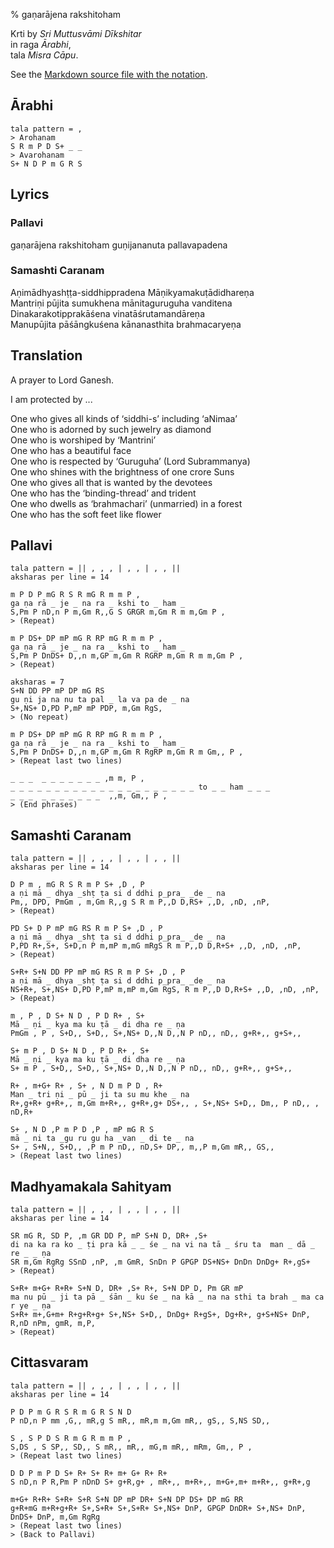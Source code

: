 % gaṇarājena rakshitoham

<script src="http://sriku.org/lib/carnot/carnot.min.js"></script>

<!-- 

Process using 

    pandoc --from=markdown --to=html5 --standalone ganarajena.md -o ganarajena.html

-->

Krti by *Sri Muttusvāmi Dīkshitar*  
in raga *Ārabhi*,  
tala *Misra Cāpu*.

See the [Markdown source file with the notation](ganarajena2.md).

<pre class="carnot_style" hidden>
notation font size = 12
notation small font size = 10
stretch = 1.1
stretch space = 0.6
</pre>

## Ārabhi

    tala pattern = ,
    > Arohanam
    S R m P D S+ _ _
    > Avarohanam
    S+ N D P m G R S

## Lyrics

### Pallavi

gaṇarājena rakshitoham guṇijananuta pallavapadena

### Samashti Caranam

Aṇimādhyashṭṭa-siddhippradena Māṇikyamakuṭādidhareṇa  
Mantriṇi pūjita sumukhena mānitaguruguha vanditena  
Dinakarakotipprakāśena vinatāśrutamandāreṇa  
Manupūjita pāśāngkuśena kānanasthita brahmacaryeṇa  

## Translation

A prayer to Lord Ganesh.

I am protected by ...

One who gives all kinds of ‘siddhi-s’ including ‘aNimaa’  
One who is adorned by such jewelry as diamond  
One who is worshiped by ‘Mantrini’  
One who has a beautiful face  
One who is respected by ‘Guruguha’ (Lord Subrammanya)  
One who shines with the brightness of one crore Suns  
One who gives all that is wanted by the devotees  
One who has the ‘binding-thread’ and trident   
One who dwells as ‘brahmachari’ (unmarried) in a forest  
One who has the soft feet like flower  


## Pallavi

    tala pattern = || , , , | , , | , , ||
    aksharas per line = 14

    m P D P mG R S R mG R m m P ,
    ga ṇa rā _ je _ na ra _ kshi to _ ham _
    S,Pm P nD,n P m,Gm R,,G S GRGR m,Gm R m m,Gm P ,
    > (Repeat)

    m P DS+ DP mP mG R RP mG R m m P ,
    ga ṇa rā _ je _ na ra _ kshi to _ ham _
    S,Pm P DnDS+ D,,n m,GP m,Gm R RGRP m,Gm R m m,Gm P ,
    > (Repeat)

    aksharas = 7
    S+N DD PP mP DP mG RS
    gu ṇi ja na nu ta pal _ la va pa de _ na
    S+,NS+ D,PD P,mP mP PDP, m,Gm RgS,
    > (No repeat)

    m P DS+ DP mP mG R RP mG R m m P ,
    ga ṇa rā _ je _ na ra _ kshi to _ ham _
    S,Pm P DnDS+ D,,n m,GP m,Gm R RgRP m,Gm R m Gm,, P ,
    > (Repeat last two lines)

    _ _ _  _ _ _ _ _ _ _ ,m m, P ,
    _ _ _ _ _ _ _ _ _ _ _ _ _ _ _ _ _ _ _ _ _ to _ _ ham _ _ _
    _ _ _  _ _ _ _ _ _ _  ,,m, Gm,, P ,
    > (End phrases)

## Samashti Caranam

    tala pattern = || , , , | , , | , , ||
    aksharas per line = 14

    D P m , mG R S R m P S+ ,D , P
    a ṇi mā _ dhya _shṭ ṭa si d ddhi p_pra_ _de _ na
    Pm,, DPD, PmGm , m,Gm R,,g S R m P,,D D,RS+ ,,D, ,nD, ,nP,
    > (Repeat)

    PD S+ D P mP mG RS R m P S+ ,D , P
    a ṇi mā _ dhya _shṭ ṭa si d ddhi p_pra_ _de _ na
    P,PD R+,S+, S+D,n P m,mP m,mG mRgS R m P,,D D,R+S+ ,,D, ,nD, ,nP,
    > (Repeat)

    S+R+ S+N DD PP mP mG RS R m P S+ ,D , P
    a ṇi mā _ dhya _shṭ ṭa si d ddhi p_pra_ _de _ na
    NS+R+, S+,NS+ D,PD P,mP m,mP m,Gm RgS, R m P,,D D,R+S+ ,,D, ,nD, ,nP,
    > (Repeat)

    m , P , D S+ N D , P D R+ , S+
    Mā _ ṇi _ kya ma ku ṭā _ di dha re _ ṇa
    PmGm , P , S+D,, S+D,, S+,NS+ D,,N D,,N P nD,, nD,, g+R+,, g+S+,,

    S+ m P , D S+ N D , P D R+ , S+
    Mā _ ṇi _ kya ma ku ṭā _ di dha re _ ṇa
    S+ m P , S+D,, S+D,, S+,NS+ D,,N D,,N P nD,, nD,, g+R+,, g+S+,,

    R+ , m+G+ R+ , S+ , N D m P D , R+
    Man _ tri ṇi _ pū _ ji ta su mu khe _ na
    R+,g+R+ g+R+,, m,Gm m+R+,, g+R+,g+ DS+,, , S+,NS+ S+D,, Dm,, P nD,, , nD,R+

    S+ , N D ,P m P D ,P , mP mG R S
    mā _ ni ta _gu ru gu ha _van _ di te _ na
    S+ , S+N,, S+D,, ,P m P nD,, nD,S+ DP,, m,,P m,Gm mR,, GS,,
    > (Repeat last two lines)

## Madhyamakala Sahityam

    tala pattern = || , , , | , , | , , ||
    aksharas per line = 14

    SR mG R, SD P, ,m GR DD P, mP S+N D, DR+ ,S+
    di na ka ra ko _ ṭi pra kā _ _ śe _ na vi na tā _ śru ta  man _ dā _ re _ _ ṇa
    SR m,Gm RgRg SSnD ,nP, ,m GmR, SnDn P GPGP DS+NS+ DnDn DnDg+ R+,gS+
    > (Repeat)

    S+R+ m+G+ R+R+ S+N D, DR+ ,S+ R+, S+N DP D, Pm GR mP
    ma nu pū _ ji ta pā _ śān _ ku śe _ na kā _ na na sthi ta brah _ ma ca r ye _ ṇa
    S+R+ m+,G+m+ R+g+R+g+ S+,NS+ S+D,, DnDg+ R+gS+, Dg+R+, g+S+NS+ DnP, R,nD nPm, gmR, m,P,
    > (Repeat)

## Cittasvaram

    tala pattern = || , , , | , , | , , ||
    aksharas per line = 14

    P D P m G R S R m G R S N D
    P nD,n P mm ,G,, mR,g S mR,, mR,m m,Gm mR,, gS,, S,NS SD,,

    S , S P D S R m G R m m P ,
    S,DS , S SP,, SD,, S mR,, mR,, mG,m mR,, mRm, Gm,, P ,
    > (Repeat last two lines)

    D D P m P D S+ R+ S+ R+ m+ G+ R+ R+
    S nD,n P R,Pm P nDnD S+ g+R,g+ , mR+,, m+R+,, m+G+,m+ m+R+,, g+R+,g

    m+G+ R+R+ S+R+ S+R S+N DP mP DR+ S+N DP DS+ DP mG RR
    g+R+mG m+R+g+R+ S+,S+R+ S+,S+R+ S+,NS+ DnP, GPGP DnDR+ S+,NS+ DnP, DnDS+ DnP, m,Gm RgRg
    > (Repeat last two lines)
    > (Back to Pallavi)

